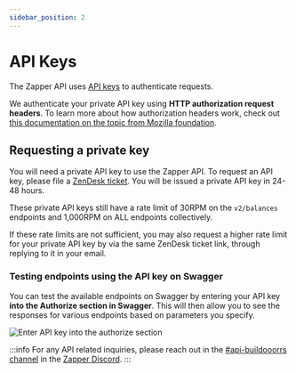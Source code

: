 ```yaml
---
sidebar_position: 2
---
```


# API Keys

The Zapper API uses
[API keys](https://swagger.io/docs/specification/authentication/api-keys/) to
authenticate requests. 

We authenticate your private API key using **HTTP authorization request headers**. To learn more about how authorization headers work, check out [this documentation on the topic from Mozilla foundation](https://developer.mozilla.org/en-US/docs/Web/HTTP/Headers/Authorization#basic_authentication).

## Requesting a private key

You will need a private API key to use the Zapper API. To request an API key, please file a [ZenDesk ticket](https://zapperfi.zendesk.com/hc/en-us/requests/new). You will be issued a private API key in 24-48 hours.

These private API keys still have a rate limit of 30RPM on the `v2/balances`
endpoints and 1,000RPM on ALL endpoints collectively.

If these rate limits are not sufficient, you may also request a higher rate
limit for your private API key by via the same ZenDesk ticket link, through
replying to it in your email.

### Testing endpoints using the API key on Swagger

You can test the available endpoints on Swagger by entering your API key **into the Authorize section in Swagger**. This will then allow you
to see the responses for various endpoints based on parameters you specify.

![Enter API key into the authorize section](../../static/img/assets/swagger-auth.png)

:::info 
For any API related inquiries, please reach out in the
[#api-buildooorrs channel](https://discord.com/channels/647279669388771329/650654989202489354)
in the [Zapper Discord](https://zapper.fi/discord). 
:::
